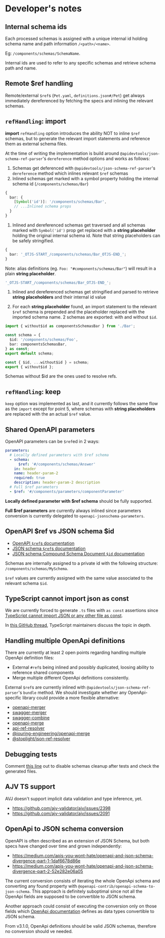 # Developer's notes

## Internal schema ids

Each processed schemas is assigned with a unique internal id holding schema name and path information `/<path>/<name>`.

Eg: `/components/schemas/SchemaName`.

Internal ids are used to refer to any specific schemas and retrieve schema path and name.

## Remote $ref handling

Remote/external `$ref`s (`Pet.yaml`, `definitions.json#/Pet`) get always immediately dereferenced by fetching the specs and inlining the relevant schemas.

## `refHandling`: import

**import** `refHandling` option introduces the ability NOT to inline `$ref` schemas, but to generate the relevant import statements and reference them as external schema files.

At the time of writing the implementation is build around `@apidevtools/json-schema-ref-parser`'s `dereference` method options and works as follows:

1. Schemas get deferenced with `@apidevtools/json-schema-ref-parser`'s `dereference` method which inlines relevant `$ref` schemas
2. Inlined schemas get marked with a symbol property holding the internal schema id (`/components/schemas/Bar`)

```ts
{
  bar: {
    [Symbol('id')]: '/components/schemas/Bar',
    // ...Inlined schema props
  }
}
```

1. Inlined and dereferenced schemas get traversed and all schemas marked with `Symbol('id')` prop get replaced with a **string placeholder** holding the original internal schema id. Note that string placeholders can be safely stringified.

```ts
{
  bar: '_OTJS-START_/components/schemas/Bar_OTJS-END_';
}
```

Note: alias definitions (eg. `Foo: "#components/schemas/Bar"`) will result in a plain **string placeholder**.

```ts
'_OTJS-START_/components/schemas/Bar_OTJS-END_';
```

1. Inlined and dereferenced schemas get stringified and parsed to retrieve **string placeholders** and their internal id value

2. For each **string placeholder** found, an import statement to the relevant `$ref` schema is prepended and the placeholder replaced with the imported schema name. 2 schemas are exported: with and without `$id`.

```ts
import { without$id as componentsSchemasBar } from './Bar';

const schema = {
  $id: '/components/schemas/Foo',
  bar: componentsSchemasBar,
} as const;
export default schema;

const { $id, ...without$id } = schema;
export { without$id };
```

Schemas without $id are the ones used to resolve refs.

## `refHandling`: keep

`keep` option was implemented as last, and it currently follows the same flow as the `import` except for point 5, where schemas with **string placeholders** are replaced with the an actual `$ref` value.

## Shared OpenAPI parameters

OpenAPI parameters can be `$ref`ed in 2 ways:

```yaml
parameters:
  # Locally defined parameters with $ref schema
  - schema:
      $ref: '#/components/schemas/Answer'
    in: header
    name: header-param-2
    required: true
    description: header-param-2 description
  # Full $ref parameters
  - $ref: '#/components/parameters/componentParameter'
```

**Locally defined parameter with $ref schema** should be fully supported.

**Full $ref parameters** are currently always inlined since parameters conversion is currently delegated to `openapi-jsonschema-parameters`.

## OpenAPI $ref vs JSON schema $id

- [OpenAPI `$ref`s documentation](https://swagger.io/docs/specification/using-ref/)
- [JSON schema `$ref`s documentation](https://json-schema.org/understanding-json-schema/structuring.html#ref)
- [JSON schema Compound Schema Document `$id` documentation](https://json-schema.org/understanding-json-schema/structuring.html#bundling)

Schemas are internally assigned to a private id with the following structure: `/components/schemas/MySchema`.

`$ref` values are currently assigned with the same value associated to the relevant schema `$id`.

## TypeScript cannot import json as const

We are currently forced to generate `.ts` files with `as const` assertions since [TypeScript cannot import JSON or any other file as const](https://github.com/ThomasAribart/json-schema-to-ts/blob/v2.10.0/documentation/FAQs/does-json-schema-to-ts-work-on-json-file-schemas.md).

In [this GitHub thread](https://github.com/microsoft/TypeScript/issues/32063), TypeScript maintainers discuss the topic in depth.

## Handling multiple OpenApi definitions

There are currently at least 2 open points regarding handling multiple OpenApi definition files:

- External `#ref`s being inlined and possibly duplicated, loosing ability to reference shared components
- Merge multiple different OpenApi definitions consistently.

External `$ref`s are currently inlined with `@apidevtools/json-schema-ref-parser`'s `bundle` method. We should investigate whether any OpenApi-specific library could provide a more flexible alternative:

- [openapi-merger](https://github.com/kota65535/openapi-merger)
- [swagger-merger](https://github.com/WindomZ/swagger-merger)
- [swagger-combine](https://github.com/maxdome/swagger-combine)
- [openapi-merge](https://github.com/robertmassaioli/openapi-merge)
- [api-ref-resolver](https://github.com/apiture/api-ref-resolver)
- [@iouring-engineering/openapi-merge](https://github.com/iouring-engineering/openapi-merge)
- [@stoplight/json-ref-resolver](https://www.npmjs.com/package/@stoplight/json-ref-resolver)

## Debugging tests

Comment [this line](https://github.com/toomuchdesign/openapi-ts-json-schema/blob/master/vitest.setup.mts#L17) out to disable schemas cleanup after tests and check the generated files.

## AJV TS support

AVJ doesn't support implicit data validation and type inference, yet.

- https://github.com/ajv-validator/ajv/issues/2398
- https://github.com/ajv-validator/ajv/issues/2091

## OpenApi to JSON schema conversion

OpenAPI is often described as an extension of JSON Schema, but both specs have changed over time and grown independently:

- https://medium.com/apis-you-wont-hate/openapi-and-json-schema-divergence-part-1-1daf6678d86e
- https://medium.com/apis-you-wont-hate/openapi-and-json-schema-divergence-part-2-52e282e06a05

The current conversion consists of iterating the whole OpenApi schema and converting any found property with `@openapi-contrib/openapi-schema-to-json-schema`. This approach is definitely suboptimal since not all the OpenApi fields are supposed to be convertible to JSON schema.

Another approach could consist of executing the conversion only on those fields which [OpenApi documentation](https://swagger.io/resources/open-api/) defines as data types convertible to JSON schema.

From v3.1.0, OpenApi definitions should be valid JSON schemas, therefore no conversion should ve needed.
